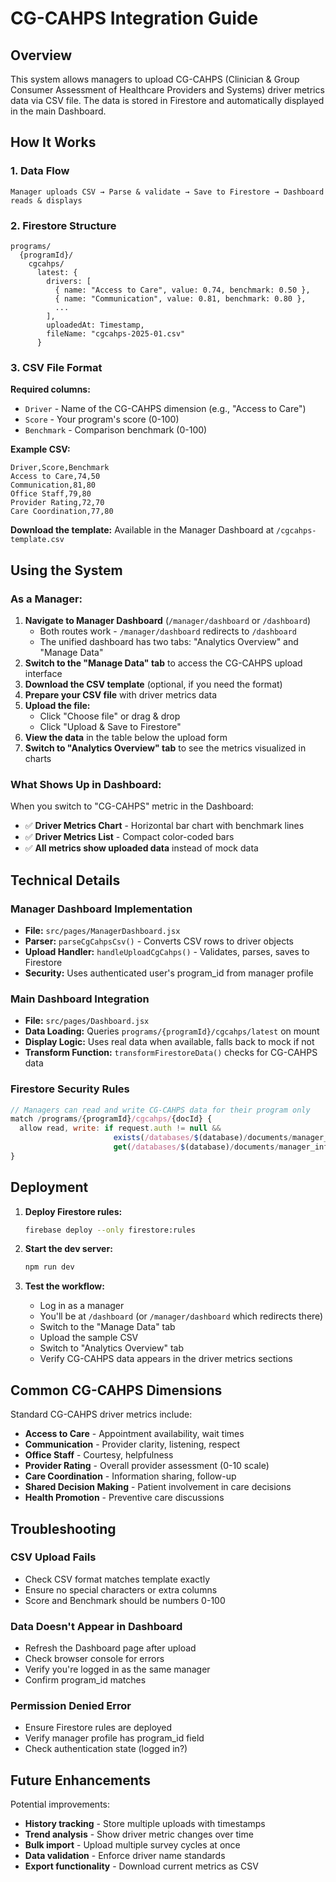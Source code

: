 # CG-CAHPS Integration Guide

## Overview
This system allows managers to upload CG-CAHPS (Clinician & Group Consumer Assessment of Healthcare Providers and Systems) driver metrics data via CSV file. The data is stored in Firestore and automatically displayed in the main Dashboard.

## How It Works

### 1. Data Flow
```
Manager uploads CSV → Parse & validate → Save to Firestore → Dashboard reads & displays
```

### 2. Firestore Structure
```
programs/
  {programId}/
    cgcahps/
      latest: {
        drivers: [
          { name: "Access to Care", value: 0.74, benchmark: 0.50 },
          { name: "Communication", value: 0.81, benchmark: 0.80 },
          ...
        ],
        uploadedAt: Timestamp,
        fileName: "cgcahps-2025-01.csv"
      }
```

### 3. CSV File Format

**Required columns:**
- `Driver` - Name of the CG-CAHPS dimension (e.g., "Access to Care")
- `Score` - Your program's score (0-100)
- `Benchmark` - Comparison benchmark (0-100)

**Example CSV:**
```csv
Driver,Score,Benchmark
Access to Care,74,50
Communication,81,80
Office Staff,79,80
Provider Rating,72,70
Care Coordination,77,80
```

**Download the template:** Available in the Manager Dashboard at `/cgcahps-template.csv`

## Using the System

### As a Manager:

1. **Navigate to Manager Dashboard** (`/manager/dashboard` or `/dashboard`)
   - Both routes work - `/manager/dashboard` redirects to `/dashboard`
   - The unified dashboard has two tabs: "Analytics Overview" and "Manage Data"
2. **Switch to the "Manage Data" tab** to access the CG-CAHPS upload interface
3. **Download the CSV template** (optional, if you need the format)
4. **Prepare your CSV file** with driver metrics data
5. **Upload the file:**
   - Click "Choose file" or drag & drop
   - Click "Upload & Save to Firestore"
6. **View the data** in the table below the upload form
7. **Switch to "Analytics Overview" tab** to see the metrics visualized in charts

### What Shows Up in Dashboard:

When you switch to "CG-CAHPS" metric in the Dashboard:
- ✅ **Driver Metrics Chart** - Horizontal bar chart with benchmark lines
- ✅ **Driver Metrics List** - Compact color-coded bars
- ✅ **All metrics show uploaded data** instead of mock data

## Technical Details

### Manager Dashboard Implementation
- **File:** `src/pages/ManagerDashboard.jsx`
- **Parser:** `parseCgCahpsCsv()` - Converts CSV rows to driver objects
- **Upload Handler:** `handleUploadCgCahps()` - Validates, parses, saves to Firestore
- **Security:** Uses authenticated user's program_id from manager profile

### Main Dashboard Integration
- **File:** `src/pages/Dashboard.jsx`
- **Data Loading:** Queries `programs/{programId}/cgcahps/latest` on mount
- **Display Logic:** Uses real data when available, falls back to mock if not
- **Transform Function:** `transformFirestoreData()` checks for CG-CAHPS data

### Firestore Security Rules
```javascript
// Managers can read and write CG-CAHPS data for their program only
match /programs/{programId}/cgcahps/{docId} {
  allow read, write: if request.auth != null && 
                       exists(/databases/$(database)/documents/manager_info/$(request.auth.uid)) &&
                       get(/databases/$(database)/documents/manager_info/$(request.auth.uid)).data.program_id == programId;
}
```

## Deployment

1. **Deploy Firestore rules:**
   ```bash
   firebase deploy --only firestore:rules
   ```

2. **Start the dev server:**
   ```bash
   npm run dev
   ```

3. **Test the workflow:**
   - Log in as a manager
   - You'll be at `/dashboard` (or `/manager/dashboard` which redirects there)
   - Switch to the "Manage Data" tab
   - Upload the sample CSV
   - Switch to "Analytics Overview" tab
   - Verify CG-CAHPS data appears in the driver metrics sections

## Common CG-CAHPS Dimensions

Standard CG-CAHPS driver metrics include:
- **Access to Care** - Appointment availability, wait times
- **Communication** - Provider clarity, listening, respect
- **Office Staff** - Courtesy, helpfulness
- **Provider Rating** - Overall provider assessment (0-10 scale)
- **Care Coordination** - Information sharing, follow-up
- **Shared Decision Making** - Patient involvement in care decisions
- **Health Promotion** - Preventive care discussions

## Troubleshooting

### CSV Upload Fails
- Check CSV format matches template exactly
- Ensure no special characters or extra columns
- Score and Benchmark should be numbers 0-100

### Data Doesn't Appear in Dashboard
- Refresh the Dashboard page after upload
- Check browser console for errors
- Verify you're logged in as the same manager
- Confirm program_id matches

### Permission Denied Error
- Ensure Firestore rules are deployed
- Verify manager profile has program_id field
- Check authentication state (logged in?)

## Future Enhancements

Potential improvements:
- **History tracking** - Store multiple uploads with timestamps
- **Trend analysis** - Show driver metric changes over time
- **Bulk import** - Upload multiple survey cycles at once
- **Data validation** - Enforce driver name standards
- **Export functionality** - Download current metrics as CSV
